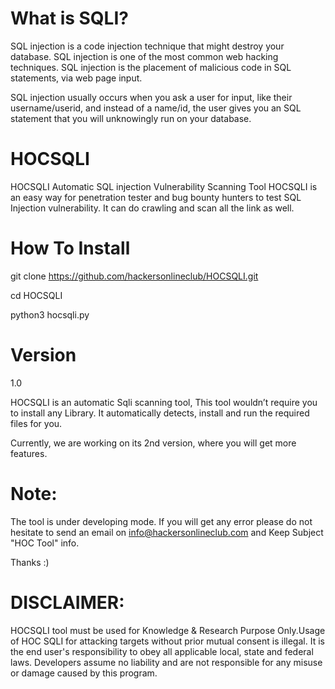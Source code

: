 # What is SQLI?
SQL injection is a code injection technique that might destroy your database. SQL injection is one of the most common web hacking techniques. SQL injection is the placement of malicious code in SQL statements, via web page input.

SQL injection usually occurs when you ask a user for input, like their username/userid, and instead of a name/id, the user gives you an SQL statement that you will unknowingly run on your database.

# HOCSQLI
HOCSQLI Automatic SQL injection Vulnerability Scanning Tool  HOCSQLI is an easy way for penetration tester and bug bounty hunters to test SQL Injection vulnerability. It can do crawling and scan all the link as well.


# How To Install
git clone https://github.com/hackersonlineclub/HOCSQLI.git

cd HOCSQLI

python3 hocsqli.py

# Version
1.0

HOCSQLI is an automatic Sqli scanning tool, This tool wouldn’t require you to install any Library. It automatically detects, install and run the required files for you.

Currently, we are working on its 2nd version, where you will get more features.

# Note:
The tool is under developing mode. If you will get any error please do not hesitate to send an email on info@hackersonlineclub.com and Keep Subject "HOC Tool" info.

Thanks :)

# DISCLAIMER:
HOCSQLI tool must be used for Knowledge & Research Purpose Only.Usage of HOC SQLI for attacking targets without prior mutual consent is illegal. It is the end user's responsibility to obey all applicable local, state and federal laws. Developers assume no liability and are not responsible for any misuse or damage caused by this program.
